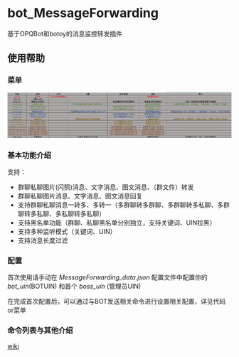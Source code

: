 # bot_MessageForwarding
基于OPQBot和botoy的消息监控转发插件
## 使用帮助
### 菜单
![help](https://github.com/opq-osc/bot_MessageForwarding/blob/main/help2.png)
### 基本功能介绍
支持：
+ 群聊私聊图片(闪照)消息、文字消息、图文消息、（群文件）转发
+ 群聊私聊图片消息、文字消息、图文消息回复
+ 支持群聊私聊消息一转多、多转一（多群聊转多群聊、多群聊转多私聊、多群聊转多私聊、多私聊转多私聊）
+ 支持黑名单功能（群聊、私聊黑名单分别独立，支持关键词、UIN拉黑）
+ 支持多种监听模式（关键词、UIN）
+ 支持消息长度过滤
### 配置
首次使用请手动在 *MessageForwarding_data.json* 配置文件中配置你的 *bot_uin*(BOTUIN) 和首个 *boss_uin* (管理员UIN)

在完成首次配置后，可以通过与BOT发送相关命令进行设置相关配置，详见代码or菜单

### 命令列表与其他介绍
[wiki](https://github.com/opq-osc/bot_MessageForwarding/wiki)
